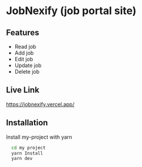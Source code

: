# JobNexify (job portal site)



## Features

- Read job
- Add job
- Edit job
- Update job
- Delete job

## Live Link
https://jobnexify.vercel.app/

## Installation

Install my-project with yarn
```bash
  cd my project
  yarn Install
  yarn dev
```
    

